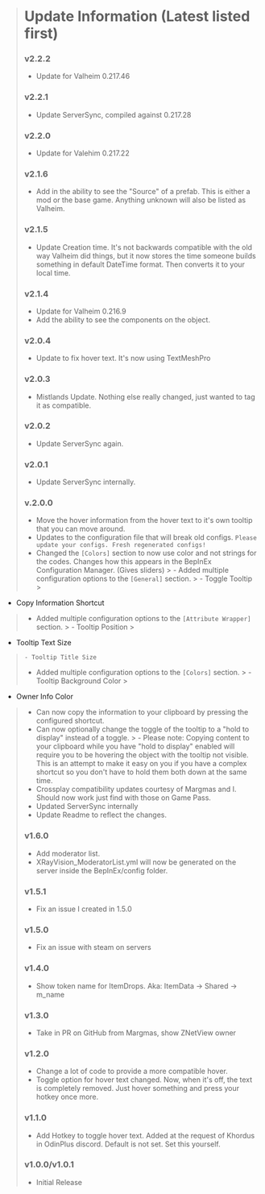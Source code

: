 > # Update Information (Latest listed first)
> ### v2.2.2
> - Update for Valheim 0.217.46
> ### v2.2.1
> - Update ServerSync, compiled against 0.217.28
> ### v2.2.0
> - Update for Valehim 0.217.22
> ### v2.1.6
> - Add in the ability to see the "Source" of a prefab. This is either a mod or the base game. Anything unknown will
    also be listed as Valheim.
> ### v2.1.5
> - Update Creation time. It's not backwards compatible with the old way Valheim did things, but it now stores the time
    someone builds something in default DateTime format. Then converts it to your local time.
> ### v2.1.4
> - Update for Valheim 0.216.9
> - Add the ability to see the components on the object.
> ### v2.0.4
> - Update to fix hover text. It's now using TextMeshPro
> ### v2.0.3
> - Mistlands Update. Nothing else really changed, just wanted to tag it as compatible.
> ### v2.0.2
> - Update ServerSync again.
> ### v2.0.1
> - Update ServerSync internally.
> ### v.2.0.0
> - Move the hover information from the hover text to it's own tooltip that you can move around.
> - Updates to the configuration file that will break old
    configs. `Please update your configs. Fresh regenerated configs!`
> - Changed the `[Colors]` section to now use color and not strings for the codes. Changes how this appears in the
    BepInEx
    Configuration Manager. (Gives sliders)
    >   - Added multiple configuration options to the `[General]` section.
    >     - Toggle Tooltip
    >
- Copy Information Shortcut
>   - Added multiple configuration options to the `[Attribute Wrapper]` section.
      >     - Tooltip Position
      >
- Tooltip Text Size
>     - Tooltip Title Size
>   - Added multiple configuration options to the `[Colors]` section.
      >     - Tooltip Background Color
      >
- Owner Info Color
> - Can now copy the information to your clipboard by pressing the configured shortcut.
> - Can now optionally change the toggle of the tooltip to a "hold to display" instead of a toggle.
    >     - Please note: Copying content to your clipboard while you have "hold to display" enabled will require you to
    be
    hovering the object with the tooltip not visible. This is an attempt to make it easy on you if you have a complex
    shortcut so you don't have to hold them both down at the same time.
> - Crossplay compatibility updates courtesy of Margmas and I. Should now work just find with those on Game Pass.
> - Updated ServerSync internally
> - Update Readme to reflect the changes.
> ### v1.6.0
> - Add moderator list.
> - XRayVision_ModeratorList.yml will now be generated on the server inside the BepInEx/config folder.
> ### v1.5.1
> - Fix an issue I created in 1.5.0
> ### v1.5.0
> - Fix an issue with steam on servers
> ### v1.4.0
> - Show token name for ItemDrops. Aka: ItemData -> Shared -> m_name
> ### v1.3.0
> - Take in PR on GitHub from Margmas, show ZNetView owner
> ### v1.2.0
> - Change a lot of code to provide a more compatible hover.
> - Toggle option for hover text changed. Now, when it's off, the text is completely removed. Just hover something and
    press your hotkey once more.
> ### v1.1.0
> - Add Hotkey to toggle hover text. Added at the request of Khordus in OdinPlus discord. Default is not set. Set this
    yourself.
> ### v1.0.0/v1.0.1
> - Initial Release